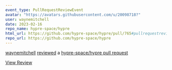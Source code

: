 ```yaml
---
event_type: PullRequestReviewEvent
avatar: "https://avatars.githubusercontent.com/u/20098718?"
user: waynemitchell
date: 2023-02-16
repo_name: hypre-space/hypre
html_url: https://github.com/hypre-space/hypre/pull/765#pullrequestreview-1301964906
repo_url: https://github.com/hypre-space/hypre
---
```


<a href='https://github.com/waynemitchell' target='_blank'>waynemitchell</a> <a href='https://github.com/hypre-space/hypre/pull/765#pullrequestreview-1301964906' target='_blank'>reviewed</a> a <a href='https://github.com/hypre-space/hypre/pull/765' target='_blank'>hypre-space/hypre pull request</a>

<small></small>

<a href='https://github.com/hypre-space/hypre/pull/765#pullrequestreview-1301964906' target='_blank'>View Review</a>